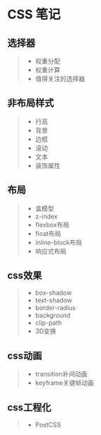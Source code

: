 # CSS 笔记

## 选择器

>* 权重分配
>* 权重计算
>* 值得关注的选择器

## 非布局样式

>* 行高
>* 背景
>* 边框
>* 滚动
>* 文本
>* 装饰属性


## 布局

>* 盒模型
>* z-index
>* flexbox布局
>* float布局
>* inline-block布局
>* 响应式布局

## css效果

>* box-shadow
>* text-shadow
>* border-radius
>* background
>* clip-path
>* 3D变换

## css动画

>* transition补间动画
>* keyframe关键帧动画

## css工程化

>* PostCSS